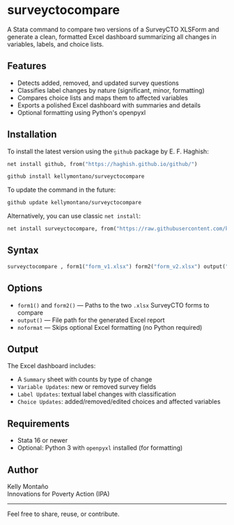 # surveyctocompare

A Stata command to compare two versions of a SurveyCTO XLSForm and generate a clean, formatted Excel dashboard summarizing all changes in variables, labels, and choice lists.

## Features

- Detects added, removed, and updated survey questions
- Classifies label changes by nature (significant, minor, formatting)
- Compares choice lists and maps them to affected variables
- Exports a polished Excel dashboard with summaries and details
- Optional formatting using Python's openpyxl

## Installation

To install the latest version using the `github` package by E. F. Haghish:

```stata
net install github, from("https://haghish.github.io/github/")

github install kellymontano/surveyctocompare
```

To update the command in the future:

```stata
github update kellymontano/surveyctocompare
```

Alternatively, you can use classic `net install`:

```stata
net install surveyctocompare, from("https://raw.githubusercontent.com/kellymontano/surveyctocompare/main/") replace
```

## Syntax

```stata
surveyctocompare , form1("form_v1.xlsx") form2("form_v2.xlsx") output("dashboard.xlsx") [noformat]
```

## Options

- `form1()` and `form2()` — Paths to the two `.xlsx` SurveyCTO forms to compare  
- `output()` — File path for the generated Excel report  
- `noformat` — Skips optional Excel formatting (no Python required)

## Output

The Excel dashboard includes:

- A `Summary` sheet with counts by type of change
- `Variable Updates`: new or removed survey fields
- `Label Updates`: textual label changes with classification
- `Choice Updates`: added/removed/edited choices and affected variables

## Requirements

- Stata 16 or newer
- Optional: Python 3 with `openpyxl` installed (for formatting)

## Author

Kelly Montaño  
Innovations for Poverty Action (IPA)

---

Feel free to share, reuse, or contribute.
